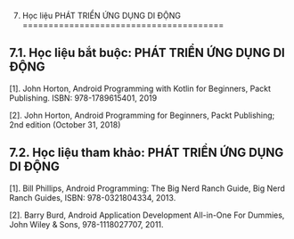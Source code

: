 7. Học liệu PHÁT TRIỂN ỨNG DỤNG DI ĐỘNG
=======================================

7.1. Học liệu bắt buộc: PHÁT TRIỂN ỨNG DỤNG DI ĐỘNG
---------------------------------------------------

\[1\]. John Horton, Android Programming with Kotlin for Beginners, Packt
Publishing. ISBN: 978-1789615401, 2019

\[2\]. John Horton, Android Programming for Beginners, Packt Publishing;
2nd edition (October 31, 2018)

7.2. Học liệu tham khảo: PHÁT TRIỂN ỨNG DỤNG DI ĐỘNG
----------------------------------------------------

\[1\]. Bill Phillips, Android Programming: The Big Nerd Ranch Guide, Big
Nerd Ranch Guides, ISBN: 978-0321804334, 2013.

\[2\]. Barry Burd, Android Application Development All-in-One For
Dummies, John Wiley & Sons, 978-1118027707, 2011.

